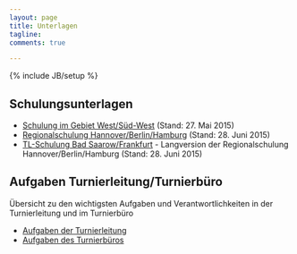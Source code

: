 ```yaml
---
layout: page
title: Unterlagen
tagline:
comments: true

---
```

{% include JB/setup %}

## Schulungsunterlagen ##

* [Schulung im Gebiet West/Süd-West](../download/schulungen/unterlagen/Informationen_SportwarteTLBS.pdf) (Stand: 27. Mai 2015)
* [Regionalschulung Hannover/Berlin/Hamburg](../download/schulungen/unterlagen/Regionalschulung_Hannover_Berlin_Hamburg.pdf) (Stand: 28. Juni 2015)
* [TL-Schulung Bad Saarow/Frankfurt](../download/schulungen/unterlagen/TL-Schulung_BadSaarow_Frankfurt.pdf) - Langversion der Regionalschulung Hannover/Berlin/Hamburg (Stand: 28. Juni 2015)

## Aufgaben Turnierleitung/Turnierbüro ##

Übersicht zu den wichtigsten Aufgaben und Verantwortlichkeiten in der Turnierleitung und im Turnierbüro

* [Aufgaben der Turnierleitung](../download/schulungen/unterlagen/2015_Aufgaben_der_Turnierleitung.pdf)
* [Aufgaben des Turnierbüros](../download/schulungen/unterlagen/2015_Aufgaben_des_Turnierbueros.pdf)
